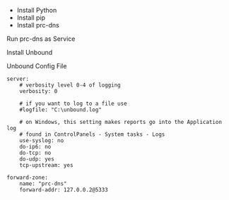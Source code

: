 - Install Python
- Install pip
- Install prc-dns

Run prc-dns as Service

Install Unbound

Unbound Config File

```
server:
	# verbosity level 0-4 of logging
	verbosity: 0

	# if you want to log to a file use
	#logfile: "C:\unbound.log"

	# on Windows, this setting makes reports go into the Application log
	# found in ControlPanels - System tasks - Logs 
	use-syslog: no
	do-ip6: no
	do-tcp: no
	do-udp: yes
	tcp-upstream: yes

forward-zone:
	name: "prc-dns"
	forward-addr: 127.0.0.2@5333
```